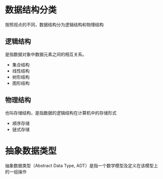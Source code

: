 # 数据结构分类
按照视点的不同，数据结构分为逻辑结构和物理结构

## 逻辑结构
是指数据对象中数据元素之间的相互关系。

- 集合结构
- 线性结构
- 树形结构
- 图形结构

## 物理结构
也叫存储结构，是指数据的逻辑结构在计算机中的存储形式

- 顺序存储
- 链式存储

# 抽象数据类型
抽象数据类型（Abstract Data Type, ADT）是指一个数学模型及定义在该模型上的一组操作